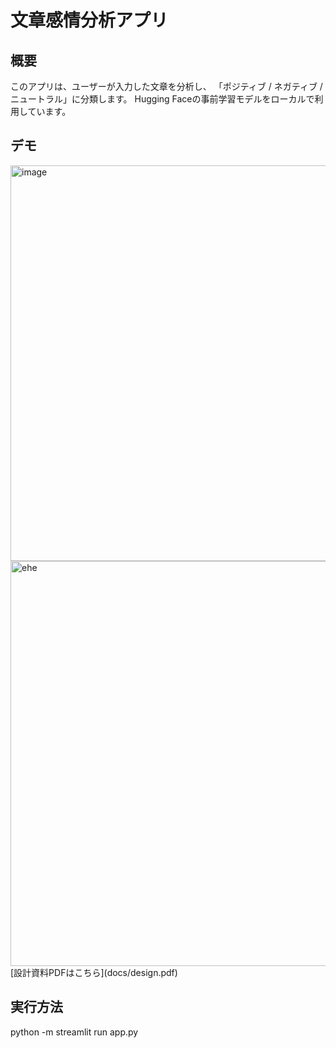 # 文章感情分析アプリ

## 概要
このアプリは、ユーザーが入力した文章を分析し、
「ポジティブ / ネガティブ / ニュートラル」に分類します。
Hugging Faceの事前学習モデルをローカルで利用しています。

## デモ
<img width="1143" height="633" alt="image" src="https://github.com/user-attachments/assets/e9acff59-f7ce-4e60-bf65-4e7920ee52dc" />
<img width="1152" height="648" alt="ehe" src="https://github.com/user-attachments/assets/ce9e5874-ae7b-4eaa-8036-d1548d64b27a" />
[設計資料PDFはこちら](docs/design.pdf)

## 実行方法
python -m streamlit run app.py
